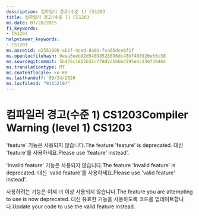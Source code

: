 ```yaml
---
description: 컴파일러 경고(수준 1) CS1203
title: 컴파일러 경고(수준 1) CS1203
ms.date: 07/20/2015
f1_keywords:
- CS1203
helpviewer_keywords:
- CS1203
ms.assetid: e255199b-ab2f-4ced-8a01-fca65dce8f1f
ms.openlocfilehash: 9eea3eeb92d54098528896dc48b7408920e68c38
ms.sourcegitcommit: 5b475c1855b32cf78d2d1bbb4295e4c236f39464
ms.translationtype: MT
ms.contentlocale: ko-KR
ms.lasthandoff: 09/24/2020
ms.locfileid: "91152197"
---
```

# <a name="compiler-warning-level-1-cs1203"></a><span data-ttu-id="8c338-103">컴파일러 경고(수준 1) CS1203</span><span class="sxs-lookup"><span data-stu-id="8c338-103">Compiler Warning (level 1) CS1203</span></span>

<span data-ttu-id="8c338-104">'feature' 기능은 사용되지 않습니다.</span><span class="sxs-lookup"><span data-stu-id="8c338-104">The feature 'feature' is deprecated.</span></span> <span data-ttu-id="8c338-105">대신 'feature'를 사용하세요.</span><span class="sxs-lookup"><span data-stu-id="8c338-105">Please use 'feature' instead'.</span></span>  
  
 <span data-ttu-id="8c338-106">'invalid feature' 기능은 사용되지 않습니다.</span><span class="sxs-lookup"><span data-stu-id="8c338-106">The feature 'invalid feature' is deprecated.</span></span> <span data-ttu-id="8c338-107">대신 'valid feature'를 사용하세요.</span><span class="sxs-lookup"><span data-stu-id="8c338-107">Please use 'valid feature' instead'.</span></span>  
  
 <span data-ttu-id="8c338-108">사용하려는 기능은 이제 더 이상 사용되지 않습니다.</span><span class="sxs-lookup"><span data-stu-id="8c338-108">The feature you are attempting to use is now deprecated.</span></span> <span data-ttu-id="8c338-109">대신 유효한 기능을 사용하도록 코드를 업데이트합니다.</span><span class="sxs-lookup"><span data-stu-id="8c338-109">Update your code to use the valid feature instead.</span></span>
